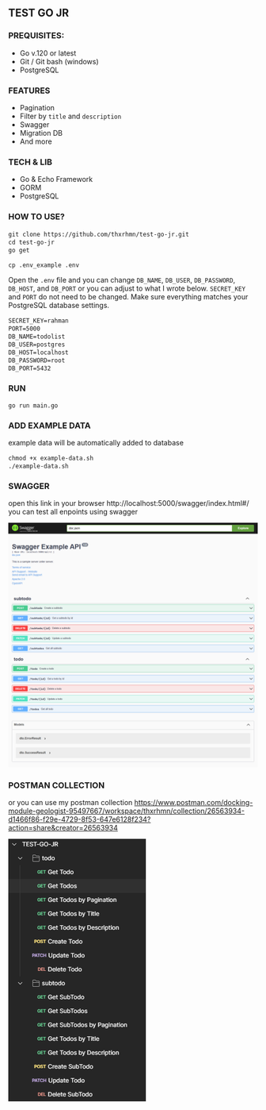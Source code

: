 ## TEST GO JR

### PREQUISITES:
- Go v.120 or latest
- Git / Git bash (windows)
- PostgreSQL

### FEATURES
- Pagination
- Filter by `title` and `description`
- Swagger
- Migration DB
- And more

### TECH & LIB
- Go & Echo Framework
- GORM
- PostgreSQL

### HOW TO USE?
```
git clone https://github.com/thxrhmn/test-go-jr.git
cd test-go-jr
go get
```

```
cp .env_example .env
```
Open the `.env` file and you can change `DB_NAME`, `DB_USER`, `DB_PASSWORD`, `DB_HOST`, and `DB_PORT` or you can adjust to what I wrote below. `SECRET_KEY` and `PORT` do not need to be changed. Make sure everything matches your PostgreSQL database settings.

```
SECRET_KEY=rahman
PORT=5000
DB_NAME=todolist
DB_USER=postgres
DB_HOST=localhost
DB_PASSWORD=root
DB_PORT=5432
```

### RUN 
```
go run main.go
```

### ADD EXAMPLE DATA
example data will be automatically added to database
```
chmod +x example-data.sh
./example-data.sh
```
### SWAGGER
open this link in your browser http://localhost:5000/swagger/index.html#/
you can test all enpoints using swagger

![The San Juan Mountains are beautiful!](swagger.png)

### POSTMAN COLLECTION
or you can use my postman collection https://www.postman.com/docking-module-geologist-95497667/workspace/thxrhmn/collection/26563934-d1466f86-f29e-4729-8f53-647e6128f234?action=share&creator=26563934

![The San Juan Mountains are beautiful!](postman.png)
